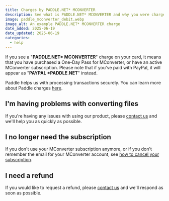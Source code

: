 ```yaml
---
title: Charges by PADDLE.NET* MCONVERTER
description: See what is PADDLE.NET* MCONVERTER and why you were charged.
image: paddle_mconverter_debit.webp
image_alt: An example PADDLE.NET* MCONVERTER charge
date_added: 2025-06-19
date_updated: 2025-06-19
categories:
  - help
---
```


If you see a "**PADDLE.NET\* MCONVERTER**" charge on your card, it means that you have purchased a One-Day Pass for MConverter, or have an active MConverter subscription. Please note that if you've paid with PayPal, it will appear as "**PAYPAL \*PADDLE.NET**" instead.

Paddle helps us with processing transactions securely. You can learn more about Paddle charges [here](https://www.paddle.com/about/why-has-paddle-charged-me).

## I'm having problems with converting files
If you're having any issues with using our product, please [contact us](#legal) and we'll help you as quickly as possible.

## I no longer need the subscription
If you don't use your MConverter subscription anymore, or if you don't remember the email for your MConverter account, see [how to cancel your subscription](https://mconverter.eu/blog/cancel_premium/).

## I need a refund
If you would like to request a refund, please [contact us](#legal) and we'll respond as soon as possible.